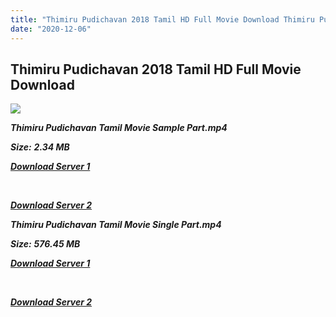 ```yaml
---
title: "Thimiru Pudichavan 2018 Tamil HD Full Movie Download Thimiru Pudichavan Tamil HD Movie Download"
date: "2020-12-06"
---
```


## Thimiru Pudichavan 2018 Tamil HD Full Movie Download 

![](https://images.moviebuff.com/6ea26d81-7a0c-4b97-8ed5-d6a7d12d3973?w=1000)

**_Thimiru Pudichavan Tamil Movie Sample Part.mp4_**

**_Size:_** **_2.34 MB_**

**_[Download Server 1](http://b8.wetransfer.vip/files/Tamil{525e4ed8fa01f01a9103e1e2d0de788082fff3ddd3718eaf08f87fc8fd9b0ee6}20Movies/Tamil{525e4ed8fa01f01a9103e1e2d0de788082fff3ddd3718eaf08f87fc8fd9b0ee6}202018{525e4ed8fa01f01a9103e1e2d0de788082fff3ddd3718eaf08f87fc8fd9b0ee6}20Movies/Thimiru{525e4ed8fa01f01a9103e1e2d0de788082fff3ddd3718eaf08f87fc8fd9b0ee6}20Pudichavan{525e4ed8fa01f01a9103e1e2d0de788082fff3ddd3718eaf08f87fc8fd9b0ee6}20(2018)/Thimiru{525e4ed8fa01f01a9103e1e2d0de788082fff3ddd3718eaf08f87fc8fd9b0ee6}20Pudichavan{525e4ed8fa01f01a9103e1e2d0de788082fff3ddd3718eaf08f87fc8fd9b0ee6}20(2018){525e4ed8fa01f01a9103e1e2d0de788082fff3ddd3718eaf08f87fc8fd9b0ee6}20HDRip/Thimiru{525e4ed8fa01f01a9103e1e2d0de788082fff3ddd3718eaf08f87fc8fd9b0ee6}20Pudichavan{525e4ed8fa01f01a9103e1e2d0de788082fff3ddd3718eaf08f87fc8fd9b0ee6}20(2018){525e4ed8fa01f01a9103e1e2d0de788082fff3ddd3718eaf08f87fc8fd9b0ee6}20Sample{525e4ed8fa01f01a9103e1e2d0de788082fff3ddd3718eaf08f87fc8fd9b0ee6}20(640x360).mp4)_**

**_[  
](http://b8.wetransfer.vip/files/Tamil{525e4ed8fa01f01a9103e1e2d0de788082fff3ddd3718eaf08f87fc8fd9b0ee6}20Movies/Tamil{525e4ed8fa01f01a9103e1e2d0de788082fff3ddd3718eaf08f87fc8fd9b0ee6}202018{525e4ed8fa01f01a9103e1e2d0de788082fff3ddd3718eaf08f87fc8fd9b0ee6}20Movies/Thimiru{525e4ed8fa01f01a9103e1e2d0de788082fff3ddd3718eaf08f87fc8fd9b0ee6}20Pudichavan{525e4ed8fa01f01a9103e1e2d0de788082fff3ddd3718eaf08f87fc8fd9b0ee6}20(2018)/Thimiru{525e4ed8fa01f01a9103e1e2d0de788082fff3ddd3718eaf08f87fc8fd9b0ee6}20Pudichavan{525e4ed8fa01f01a9103e1e2d0de788082fff3ddd3718eaf08f87fc8fd9b0ee6}20(2018){525e4ed8fa01f01a9103e1e2d0de788082fff3ddd3718eaf08f87fc8fd9b0ee6}20HDRip/Thimiru{525e4ed8fa01f01a9103e1e2d0de788082fff3ddd3718eaf08f87fc8fd9b0ee6}20Pudichavan{525e4ed8fa01f01a9103e1e2d0de788082fff3ddd3718eaf08f87fc8fd9b0ee6}20(2018){525e4ed8fa01f01a9103e1e2d0de788082fff3ddd3718eaf08f87fc8fd9b0ee6}20Sample{525e4ed8fa01f01a9103e1e2d0de788082fff3ddd3718eaf08f87fc8fd9b0ee6}20(640x360).mp4)_**

**_[Download Server 2](http://b8.wetransfer.vip/files/Tamil{525e4ed8fa01f01a9103e1e2d0de788082fff3ddd3718eaf08f87fc8fd9b0ee6}20Movies/Tamil{525e4ed8fa01f01a9103e1e2d0de788082fff3ddd3718eaf08f87fc8fd9b0ee6}202018{525e4ed8fa01f01a9103e1e2d0de788082fff3ddd3718eaf08f87fc8fd9b0ee6}20Movies/Thimiru{525e4ed8fa01f01a9103e1e2d0de788082fff3ddd3718eaf08f87fc8fd9b0ee6}20Pudichavan{525e4ed8fa01f01a9103e1e2d0de788082fff3ddd3718eaf08f87fc8fd9b0ee6}20(2018)/Thimiru{525e4ed8fa01f01a9103e1e2d0de788082fff3ddd3718eaf08f87fc8fd9b0ee6}20Pudichavan{525e4ed8fa01f01a9103e1e2d0de788082fff3ddd3718eaf08f87fc8fd9b0ee6}20(2018){525e4ed8fa01f01a9103e1e2d0de788082fff3ddd3718eaf08f87fc8fd9b0ee6}20HDRip/Thimiru{525e4ed8fa01f01a9103e1e2d0de788082fff3ddd3718eaf08f87fc8fd9b0ee6}20Pudichavan{525e4ed8fa01f01a9103e1e2d0de788082fff3ddd3718eaf08f87fc8fd9b0ee6}20(2018){525e4ed8fa01f01a9103e1e2d0de788082fff3ddd3718eaf08f87fc8fd9b0ee6}20Sample{525e4ed8fa01f01a9103e1e2d0de788082fff3ddd3718eaf08f87fc8fd9b0ee6}20(640x360).mp4)_**

**_Thimiru Pudichavan Tamil Movie Single Part.mp4_**

**_Size:_** **_576.45 MB_**

**_[Download Server 1](http://b8.wetransfer.vip/files/Tamil{525e4ed8fa01f01a9103e1e2d0de788082fff3ddd3718eaf08f87fc8fd9b0ee6}20Movies/Tamil{525e4ed8fa01f01a9103e1e2d0de788082fff3ddd3718eaf08f87fc8fd9b0ee6}202018{525e4ed8fa01f01a9103e1e2d0de788082fff3ddd3718eaf08f87fc8fd9b0ee6}20Movies/Thimiru{525e4ed8fa01f01a9103e1e2d0de788082fff3ddd3718eaf08f87fc8fd9b0ee6}20Pudichavan{525e4ed8fa01f01a9103e1e2d0de788082fff3ddd3718eaf08f87fc8fd9b0ee6}20(2018)/Thimiru{525e4ed8fa01f01a9103e1e2d0de788082fff3ddd3718eaf08f87fc8fd9b0ee6}20Pudichavan{525e4ed8fa01f01a9103e1e2d0de788082fff3ddd3718eaf08f87fc8fd9b0ee6}20(2018){525e4ed8fa01f01a9103e1e2d0de788082fff3ddd3718eaf08f87fc8fd9b0ee6}20HDRip/Thimiru{525e4ed8fa01f01a9103e1e2d0de788082fff3ddd3718eaf08f87fc8fd9b0ee6}20Pudichavan{525e4ed8fa01f01a9103e1e2d0de788082fff3ddd3718eaf08f87fc8fd9b0ee6}20(2018){525e4ed8fa01f01a9103e1e2d0de788082fff3ddd3718eaf08f87fc8fd9b0ee6}20Single{525e4ed8fa01f01a9103e1e2d0de788082fff3ddd3718eaf08f87fc8fd9b0ee6}20Part{525e4ed8fa01f01a9103e1e2d0de788082fff3ddd3718eaf08f87fc8fd9b0ee6}20(640x360).mp4)_**

**_[  
](http://b8.wetransfer.vip/files/Tamil{525e4ed8fa01f01a9103e1e2d0de788082fff3ddd3718eaf08f87fc8fd9b0ee6}20Movies/Tamil{525e4ed8fa01f01a9103e1e2d0de788082fff3ddd3718eaf08f87fc8fd9b0ee6}202018{525e4ed8fa01f01a9103e1e2d0de788082fff3ddd3718eaf08f87fc8fd9b0ee6}20Movies/Thimiru{525e4ed8fa01f01a9103e1e2d0de788082fff3ddd3718eaf08f87fc8fd9b0ee6}20Pudichavan{525e4ed8fa01f01a9103e1e2d0de788082fff3ddd3718eaf08f87fc8fd9b0ee6}20(2018)/Thimiru{525e4ed8fa01f01a9103e1e2d0de788082fff3ddd3718eaf08f87fc8fd9b0ee6}20Pudichavan{525e4ed8fa01f01a9103e1e2d0de788082fff3ddd3718eaf08f87fc8fd9b0ee6}20(2018){525e4ed8fa01f01a9103e1e2d0de788082fff3ddd3718eaf08f87fc8fd9b0ee6}20HDRip/Thimiru{525e4ed8fa01f01a9103e1e2d0de788082fff3ddd3718eaf08f87fc8fd9b0ee6}20Pudichavan{525e4ed8fa01f01a9103e1e2d0de788082fff3ddd3718eaf08f87fc8fd9b0ee6}20(2018){525e4ed8fa01f01a9103e1e2d0de788082fff3ddd3718eaf08f87fc8fd9b0ee6}20Single{525e4ed8fa01f01a9103e1e2d0de788082fff3ddd3718eaf08f87fc8fd9b0ee6}20Part{525e4ed8fa01f01a9103e1e2d0de788082fff3ddd3718eaf08f87fc8fd9b0ee6}20(640x360).mp4)_**

**_[Download Server 2](http://b8.wetransfer.vip/files/Tamil{525e4ed8fa01f01a9103e1e2d0de788082fff3ddd3718eaf08f87fc8fd9b0ee6}20Movies/Tamil{525e4ed8fa01f01a9103e1e2d0de788082fff3ddd3718eaf08f87fc8fd9b0ee6}202018{525e4ed8fa01f01a9103e1e2d0de788082fff3ddd3718eaf08f87fc8fd9b0ee6}20Movies/Thimiru{525e4ed8fa01f01a9103e1e2d0de788082fff3ddd3718eaf08f87fc8fd9b0ee6}20Pudichavan{525e4ed8fa01f01a9103e1e2d0de788082fff3ddd3718eaf08f87fc8fd9b0ee6}20(2018)/Thimiru{525e4ed8fa01f01a9103e1e2d0de788082fff3ddd3718eaf08f87fc8fd9b0ee6}20Pudichavan{525e4ed8fa01f01a9103e1e2d0de788082fff3ddd3718eaf08f87fc8fd9b0ee6}20(2018){525e4ed8fa01f01a9103e1e2d0de788082fff3ddd3718eaf08f87fc8fd9b0ee6}20HDRip/Thimiru{525e4ed8fa01f01a9103e1e2d0de788082fff3ddd3718eaf08f87fc8fd9b0ee6}20Pudichavan{525e4ed8fa01f01a9103e1e2d0de788082fff3ddd3718eaf08f87fc8fd9b0ee6}20(2018){525e4ed8fa01f01a9103e1e2d0de788082fff3ddd3718eaf08f87fc8fd9b0ee6}20Single{525e4ed8fa01f01a9103e1e2d0de788082fff3ddd3718eaf08f87fc8fd9b0ee6}20Part{525e4ed8fa01f01a9103e1e2d0de788082fff3ddd3718eaf08f87fc8fd9b0ee6}20(640x360).mp4)_**
